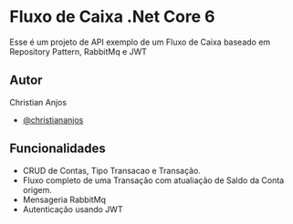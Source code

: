 
# Fluxo de Caixa .Net Core 6

Esse é um projeto de API exemplo de um Fluxo de Caixa baseado em Repository Pattern, RabbitMq e JWT


## Autor
Christian Anjos
- [@christiananjos](https://www.linkedin.com/in/christian-douglasdev)


## Funcionalidades

- CRUD de Contas, Tipo Transacao e Transação.
- Fluxo completo de uma Transação com atualiação de Saldo da Conta origem.
- Mensageria RabbitMq
- Autenticação usando JWT

